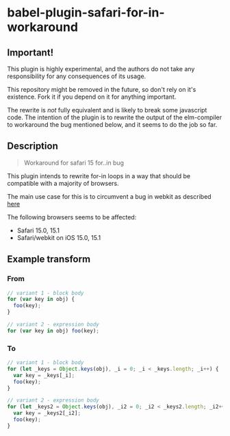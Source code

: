# babel-plugin-safari-for-in-workaround

## Important!

This plugin is highly experimental, and the authors do not take any responsibility for any consequences of its usage.

This repository might be removed in the future, so don't rely on it's existence. Fork it if you depend on it for anything important.

The rewrite is _not_ fully equivalent and is likely to break some javascript code. The intention of the plugin is to rewrite the output of the elm-compiler to workaround the bug mentioned below, and it seems to do the job so far.

## Description

> Workaround for safari 15 for..in bug

This plugin intends to rewrite for-in loops in a way that should be compatible with a majority of browsers.

The main use case for this is to circumvent a bug in webkit as described [here](https://bugs.webkit.org/show_bug.cgi?id=230801)

The following browsers seems to be affected:

- Safari 15.0, 15.1
- Safari/webkit on iOS 15.0, 15.1

## Example transform

### From

```js
// variant 1 - block body
for (var key in obj) {
  foo(key);
}

// variant 2 - expression body
for (var key in obj) foo(key);
```

### To

```js
// variant 1 - block body
for (let _keys = Object.keys(obj), _i = 0; _i < _keys.length; _i++) {
  var key = _keys[_i];
  foo(key);
}

// variant 2 - expression body
for (let _keys2 = Object.keys(obj), _i2 = 0; _i2 < _keys2.length; _i2++) {
  var key = _keys2[_i2];
  foo(key);
}
```
